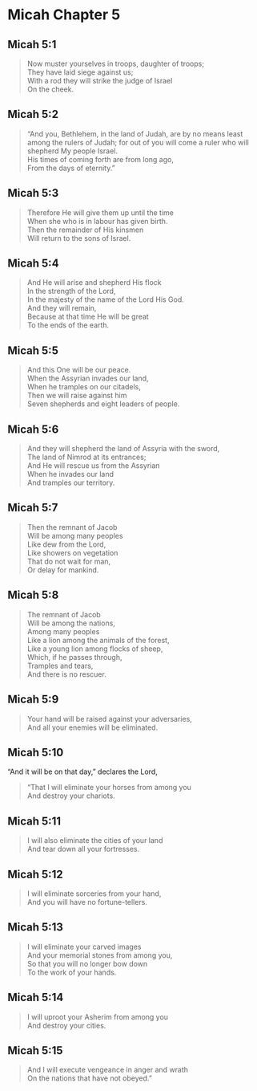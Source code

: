 # Micah Chapter 5

## Micah 5:1

> Now muster yourselves in troops, daughter of troops;  
> They have laid siege against us;  
> With a rod they will strike the judge of Israel  
> On the cheek.

## Micah 5:2

> “And you, Bethlehem, in the land of Judah,
> are by no means least among the rulers of Judah;
> for out of you will come a ruler who will shepherd My people Israel.  
> His times of coming forth are from long ago,  
> From the days of eternity.”

## Micah 5:3

> Therefore He will give them up until the time  
> When she who is in labour has given birth.  
> Then the remainder of His kinsmen  
> Will return to the sons of Israel.

## Micah 5:4

> And He will arise and shepherd His flock  
> In the strength of the Lord,  
> In the majesty of the name of the Lord His God.  
> And they will remain,  
> Because at that time He will be great  
> To the ends of the earth.

## Micah 5:5

> And this One will be our peace.  
> When the Assyrian invades our land,  
> When he tramples on our citadels,  
> Then we will raise against him  
> Seven shepherds and eight leaders of people.

## Micah 5:6

> And they will shepherd the land of Assyria with the sword,  
> The land of Nimrod at its entrances;  
> And He will rescue us from the Assyrian  
> When he invades our land  
> And tramples our territory.

## Micah 5:7

> Then the remnant of Jacob  
> Will be among many peoples  
> Like dew from the Lord,  
> Like showers on vegetation  
> That do not wait for man,  
> Or delay for mankind.

## Micah 5:8

> The remnant of Jacob  
> Will be among the nations,  
> Among many peoples  
> Like a lion among the animals of the forest,  
> Like a young lion among flocks of sheep,  
> Which, if he passes through,  
> Tramples and tears,  
> And there is no rescuer.

## Micah 5:9

> Your hand will be raised against your adversaries,  
> And all your enemies will be eliminated.

## Micah 5:10

“And it will be on that day,” declares the Lord,

> “That I will eliminate your horses from among you  
> And destroy your chariots.

## Micah 5:11

> I will also eliminate the cities of your land  
> And tear down all your fortresses.

## Micah 5:12

> I will eliminate sorceries from your hand,  
> And you will have no fortune-tellers.

## Micah 5:13

> I will eliminate your carved images  
> And your memorial stones from among you,  
> So that you will no longer bow down  
> To the work of your hands.

## Micah 5:14

> I will uproot your Asherim from among you  
> And destroy your cities.

## Micah 5:15

> And I will execute vengeance in anger and wrath  
> On the nations that have not obeyed.”
